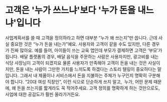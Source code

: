 # 고객은 '누가 쓰느냐'보다 '누가 돈을 내느냐'입니다
사업계획서를 쓸 때 고객을 정의하라고 하면 대부분 “누가 왜 쓰는지”만 씁니다.
근데 사실 중요한 것은 “누가 돈을 내는가”예요.
사용자와 고객이 같을 수도 있지만, 다른 경우가 진짜 많아요.
예를 들어, 아이들이 쓰는 교육 앱인데 부모가 결제하면 고객은 ‘부모’가 됩니다.
배달 플랫폼의 경우, 배달 음식을 주문하는 사람은 사용자지만,
광고비를 내는 식당 사장님이 고객이 되겠지요
물론 사용자가 만족해야 고객이 돈을 내는 것은 사실이지만, 
돈을 내는 사람이 그만한 가치를 느끼도록 하겠다는 스토리 텔링이 중요하다는 말입니다.
그래서 내 제품이나 서비스에서 돈을 지불하는 주체가 누구인지 명확히 구분해야 합니다.
“20대 여성 직장인”, 이런 식으로 단순하게 쓰지 말고,  누가, 어떤 문제 때문에, 왜 돈을 쓰는지를 짧게라도 꼭 적어주세요.
고객 정의를 명확하게 하는 것만으로도, 사업에 대한 공감도가 훨씬 올라가거든요.
